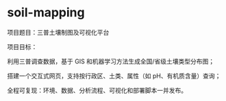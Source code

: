 # soil-mapping
项目题目：三普土壤制图及可视化平台

项目目标：

利用三普调查数据，基于 GIS 和机器学习方法生成全国/省级土壤类型分布图；

搭建一个交互式网页，支持按行政区、土类、属性（如 pH、有机质含量）查询；

全程可复现：环境、数据、分析流程、可视化和部署脚本一并发布。
